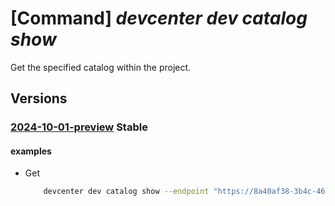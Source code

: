# [Command] _devcenter dev catalog show_

Get the specified catalog within the project.

## Versions

### [2024-10-01-preview](/Resources/data-plane/microsoft.devcenter/L3Byb2plY3RzL3t9L2NhdGFsb2dzL3t9/2024-10-01-preview.xml) **Stable**

<!-- data-plane:microsoft.devcenter /projects/{}/catalogs/{} 2024-10-01-preview -->

#### examples

- Get
    ```bash
        devcenter dev catalog show --endpoint "https://8a40af38-3b4c-4672-a6a4-5e964b1870ed-contosodevcenter.centralus.devcenter.azure.com/" --project-name "DevProject" --catalog-name "foo"
    ```
